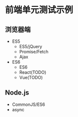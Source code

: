 # 前端单元测试示例

## 浏览器端
- ES5
  - ES5/jQuery
  - Promise/Fetch
  - Ajax
- ES6
  - ES6
  - React(TODO)
  - Vue(TODO)

## Node.js
- CommonJS/ES6
- async